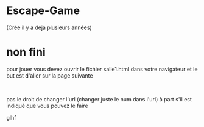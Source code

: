 # Escape-Game

(Crée il y a deja plusieurs années)

<h1>non fini</h1>

<p>pour jouer vous devez ouvrir le fichier salle1.html dans votre navigateur et le but est d'aller sur la page suivante</p>

<br>
<p>pas le droit de changer l'url (changer juste le num dans l'url) à part s'il est indiqué que vous pouvez le faire </p>

glhf
